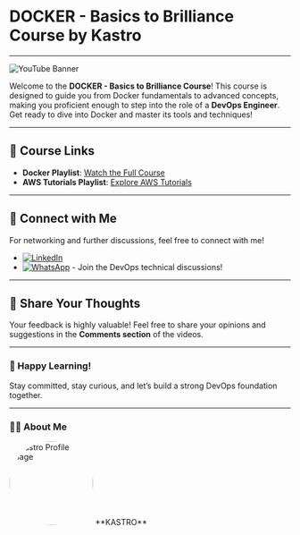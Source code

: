 # DOCKER - Basics to Brilliance Course by Kastro

---

![YouTube Banner](https://i.ytimg.com/vi/Uq0vIVRbBTI/hqdefault.jpg?sqp=-oaymwEXCNACELwBSFryq4qpAwkIARUAAIhCGAE=&rs=AOn4CLAou30td47SUOjlC7BAveUyK-di5Q)

Welcome to the **DOCKER - Basics to Brilliance Course**! This course is designed to guide you from Docker fundamentals to advanced concepts, making you proficient enough to step into the role of a **DevOps Engineer**. Get ready to dive into Docker and master its tools and techniques!

---

## 🎥 Course Links

- **Docker Playlist**: [Watch the Full Course](https://www.youtube.com/playlist?list=PLs-PsDpuAuTeNx3OgGQ1QrpNBo-XE6VBh)
- **AWS Tutorials Playlist**: [Explore AWS Tutorials](https://www.youtube.com/playlist?list=PLs-PsDpuAuTdOcZa-DDgG8KRbtMI_XRrC)

---

## 🤝 Connect with Me

For networking and further discussions, feel free to connect with me!

- [![LinkedIn](https://img.shields.io/badge/LinkedIn-0077B5?style=for-the-badge&logo=linkedin&logoColor=white)](https://www.linkedin.com/in/kastro-kiran/)
- [![WhatsApp](https://img.shields.io/badge/WhatsApp-25D366?style=for-the-badge&logo=whatsapp&logoColor=white)](https://chat.whatsapp.com/EGw6ZlwUHZc82cA0vXFnwm) - Join the DevOps technical discussions!

---

## 💬 Share Your Thoughts

Your feedback is highly valuable! Feel free to share your opinions and suggestions in the **Comments section** of the videos.

---

### 🎉 Happy Learning!

Stay committed, stay curious, and let’s build a strong DevOps foundation together.

---

### 🙋‍♂️ About Me

<img src="https://media.licdn.com/dms/image/v2/D5603AQHJB_lF1d9OSw/profile-displayphoto-shrink_800_800/profile-displayphoto-shrink_800_800/0/1718971147172?e=1733356800&v=beta&t=bz-SXs7FHwIDqQ9xlPibErrGvpHDdAjMJEr9WqHsi9A" alt="Kastro Profile Image" width="150" height="150" style="border-radius:50%;">  
**KASTRO**
